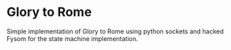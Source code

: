 Glory to Rome
==============
Simple implementation of Glory to Rome using python sockets and hacked Fysom for
the state machine implementation.
